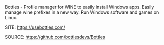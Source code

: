 
 Bottles - Profile manager for WINE to easily install Windows apps.
 Easily manage wine prefixes in a new way. Run Windows software and
 games on Linux.
 
 SITE: https://usebottles.com/

 SOURCE: https://github.com/bottlesdevs/Bottles
